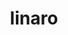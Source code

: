 ---
permalink: /engineering/projects/linaro/
statsAvailable: sub-projects
sub_projects:
- project_email: linaro-image-tools
  project_link_name: linaro-image-tools
  project_maintainers: ''
  project_name: linaro-image-tools
  project_patches_url: http://patches.linaro.org/api/projects/30/?format=json
  project_scm_url: ''
  project_url: n/a
- project_email: linaro-kernel@lists.linaro.org
  project_link_name: linaro-kernel
  project_maintainers: ''
  project_name: linaro-kernel
  project_patches_url: http://patches.linaro.org/api/projects/42/?format=json
  project_scm_url: ''
  project_url: n/a
- project_email: linaro-mm-sig@lists.linaro.org
  project_link_name: linaro-mm-sig
  project_maintainers: ''
  project_name: Linaro MM
  project_patches_url: http://patches.linaro.org/api/projects/122/?format=json
  project_scm_url: http://git.linaro.org/git/people/sumit.semwal/linux-dma-buf.git
  project_url: http://git.linaro.org/people/sumit.semwal/linux-dma-buf.git/commit/
title: linaro
---